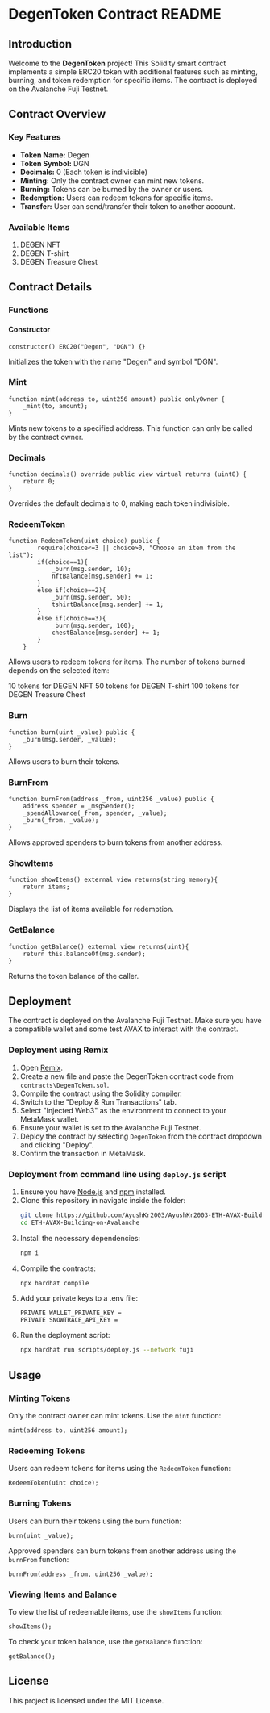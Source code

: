 # DegenToken Contract README

## Introduction

Welcome to the **DegenToken** project! This Solidity smart contract implements a simple ERC20 token with additional features such as minting, burning, and token redemption for specific items. The contract is deployed on the Avalanche Fuji Testnet.

## Contract Overview

### Key Features

- **Token Name:** Degen
- **Token Symbol:** DGN
- **Decimals:** 0 (Each token is indivisible)
- **Minting:** Only the contract owner can mint new tokens.
- **Burning:** Tokens can be burned by the owner or users.
- **Redemption:** Users can redeem tokens for specific items.
- **Transfer:** User can send/transfer their token to another account.

### Available Items

1. DEGEN NFT
2. DEGEN T-shirt
3. DEGEN Treasure Chest

## Contract Details

### Functions

#### Constructor

```solidity
constructor() ERC20("Degen", "DGN") {}
```
Initializes the token with the name "Degen" and symbol "DGN".

### Mint
```solidity
function mint(address to, uint256 amount) public onlyOwner {
    _mint(to, amount);
}
```
Mints new tokens to a specified address. This function can only be called by the contract owner.

### Decimals
```solidity
function decimals() override public view virtual returns (uint8) {
    return 0;
}
```
Overrides the default decimals to 0, making each token indivisible.

### RedeemToken
```solidity
function RedeemToken(uint choice) public {
        require(choice<=3 || choice>0, "Choose an item from the list");
        if(choice==1){
            _burn(msg.sender, 10);
            nftBalance[msg.sender] += 1;
        }
        else if(choice==2){
            _burn(msg.sender, 50);
            tshirtBalance[msg.sender] += 1;
        }
        else if(choice==3){
            _burn(msg.sender, 100);
            chestBalance[msg.sender] += 1;
        }
    }
```
Allows users to redeem tokens for items. The number of tokens burned depends on the selected item:

10 tokens for DEGEN NFT
50 tokens for DEGEN T-shirt
100 tokens for DEGEN Treasure Chest

### Burn
```solidity
function burn(uint _value) public {
    _burn(msg.sender, _value);
}
```
Allows users to burn their tokens.

### BurnFrom
```solidity
function burnFrom(address _from, uint256 _value) public {
    address spender = _msgSender();
    _spendAllowance(_from, spender, _value);
    _burn(_from, _value);
}
```
Allows approved spenders to burn tokens from another address.

### ShowItems
```solidity
function showItems() external view returns(string memory){
    return items;
}
```
Displays the list of items available for redemption.

### GetBalance
```solidity
function getBalance() external view returns(uint){
    return this.balanceOf(msg.sender);
}
```
Returns the token balance of the caller.

## Deployment
The contract is deployed on the Avalanche Fuji Testnet. Make sure you have a compatible wallet and some test AVAX to interact with the contract.

### Deployment using Remix

1. Open [Remix](https://remix.ethereum.org/).
2. Create a new file and paste the DegenToken contract code from `contracts\DegenToken.sol`.
3. Compile the contract using the Solidity compiler.
4. Switch to the "Deploy & Run Transactions" tab.
5. Select "Injected Web3" as the environment to connect to your MetaMask wallet.
6. Ensure your wallet is set to the Avalanche Fuji Testnet.
7. Deploy the contract by selecting `DegenToken` from the contract dropdown and clicking "Deploy".
8. Confirm the transaction in MetaMask.

### Deployment from command line using `deploy.js` script

1. Ensure you have [Node.js](https://nodejs.org/) and [npm](https://www.npmjs.com/) installed.
2. Clone this repository in navigate inside the folder:
    ```bash
    git clone https://github.com/AyushKr2003/AyushKr2003-ETH-AVAX-Building-on-Avalanche.git
    cd ETH-AVAX-Building-on-Avalanche
    ```
3. Install the necessary dependencies:
    ```bash
    npm i
    ```
4. Compile the contracts:
    ```bash
    npx hardhat compile
    ```
5. Add your private keys to a .env file:
    ```plaintext
    PRIVATE WALLET_PRIVATE_KEY = 
    PRIVATE SNOWTRACE_API_KEY = 
    ```
6. Run the deployment script:
    ```bash
    npx hardhat run scripts/deploy.js --network fuji
    ```

## Usage
### Minting Tokens
Only the contract owner can mint tokens. Use the `mint` function:

```solidity
mint(address to, uint256 amount);
```
### Redeeming Tokens
Users can redeem tokens for items using the `RedeemToken` function:

```solidity
RedeemToken(uint choice);
```
### Burning Tokens
Users can burn their tokens using the `burn` function:

```solidity
burn(uint _value);
```
Approved spenders can burn tokens from another address using the `burnFrom` function:

```solidit
burnFrom(address _from, uint256 _value);
```
### Viewing Items and Balance
To view the list of redeemable items, use the `showItems` function:

```solidity
showItems();
```
To check your token balance, use the `getBalance` function:

```solidity
getBalance();
```
## License
This project is licensed under the MIT License.